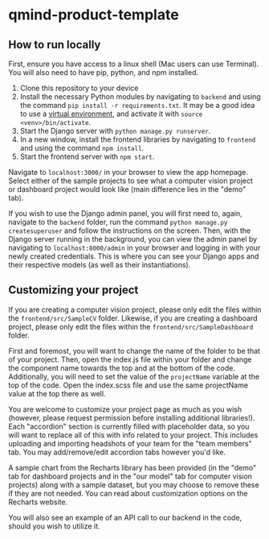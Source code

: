 # qmind-product-template

## How to run locally
First, ensure you have access to a linux shell (Mac users can use Terminal). You will also need to have pip, python, and npm installed.

1. Clone this repository to your device
2. Install the necessary Python modules by navigating to `backend` and using the command `pip install -r requirements.txt`. It may be a good idea to use a [virtual environment](https://docs.python.org/3/library/venv.html#creating-virtual-environments), and activate it with `source <venv>/bin/activate`.
3. Start the Django server with `python manage.py runserver`.
4. In a new window, install the frontend libraries by navigating to `frontend` and using the command `npm install`.
5. Start the frontend server with `npm start`.

Navigate to `localhost:3000/` in your browser to view the app homepage. Select either of the sample projects to see what a computer vision project or dashboard project would look like (main difference lies in the "demo" tab).

If you wish to use the Django admin panel, you will first need to, again, navigate to the `backend` folder, run the command `python manage.py createsuperuser` and follow the instructions on the screen. Then, with the Django server running in the background, you can view the admin panel by navigating to `localhost:8000/admin` in your browser and logging in with your newly created credentials. This is where you can see your Django apps and their respective models (as well as their instantiations). 

## Customizing your project
If you are creating a computer vision project, please only edit the files within the `frontend/src/SampleCV` folder. Likewise, if you are creating a dashboard project, please only edit the files within the `frontend/src/SampleDashboard` folder.

First and foremost, you will want to change the name of the folder to be that of your project. Then, open the index.js file within your folder and change the component name towards the top and at the bottom of the code. Additionally, you will need to set the value of the `projectName` variable at the top of the code. Open the index.scss file and use the same projectName value at the top there as well.

You are welcome to customize your project page as much as you wish (however, please request permission before installing additional libraries!). Each "accordion" section is currently filled with placeholder data, so you will want to replace all of this with info related to your project. This includes uploading and importing headshots of your team for the "team members" tab. You may add/remove/edit accordion tabs however you'd like.

A sample chart from the Recharts library has been provided (in the "demo" tab for dashboard projects and in the "our model" tab for computer vision projects) along with a sample dataset, but you may choose to remove these if they are not needed. You can read about customization options on the Recharts website.

You will also see an example of an API call to our backend in the code, should you wish to utilize it.
